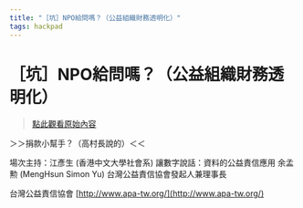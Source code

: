 ```yaml
---
title: "［坑］NPO給問嗎？（公益組織財務透明化）"
tags: hackpad
---
```


# ［坑］NPO給問嗎？（公益組織財務透明化）

> [點此觀看原始內容](https://g0v.hackpad.tw/aJwh3udTLL4)

＞＞捐款小幫手？（高村長說的）＜＜



場次主持：江彥生 (香港中文大學社會系)
讓數字說話：資料的公益責信應用
余孟勲 (MengHsun Simon Yu)
台灣公益責信協會發起人兼理事長

台灣公益責信協會
[http://www.apa-tw.org/](http://www.apa-tw.org/)



